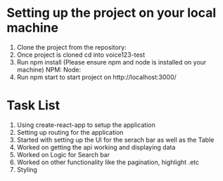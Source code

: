 # Setting up the project on your local machine

1. Clone the project from the repository:
2. Once project is cloned cd into voice123-test
3. Run npm install (Please ensure npm and node is installed on your machine)
    NPM: 
    Node: 
4. Run npm start to start project on http://localhost:3000/

# Task List

1. Using create-react-app to setup the application
2. Setting up routing for the application
3. Started with setting up the UI for the serach bar as well as the Table
4. Worked on getting the api working and displaying data
5. Worked on Logic for Search bar
6. Worked on other functionality like the pagination, highlight .etc 
7. Styling